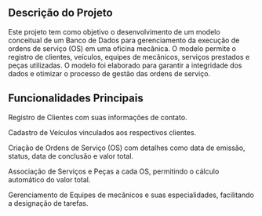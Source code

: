 ## Descrição do Projeto

Este projeto tem como objetivo o desenvolvimento de um modelo conceitual de um Banco de Dados para gerenciamento da execução de ordens de serviço (OS) em uma oficina mecânica. O modelo permite o registro de clientes, veículos, equipes de mecânicos, serviços prestados e peças utilizadas. O modelo foi elaborado para garantir a integridade dos dados e otimizar o processo de gestão das ordens de serviço.

## Funcionalidades Principais

Registro de Clientes com suas informações de contato.

Cadastro de Veículos vinculados aos respectivos clientes.

Criação de Ordens de Serviço (OS) com detalhes como data de emissão, status, data de conclusão e valor total.

Associação de Serviços e Peças a cada OS, permitindo o cálculo automático do valor total.

Gerenciamento de Equipes de mecânicos e suas especialidades, facilitando a designação de tarefas.
